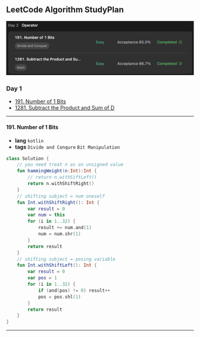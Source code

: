 ## LeetCode Algorithm StudyPlan

<img src="../../assets/leetcode_program_lv1_day2.png" alt="leetcode_programming_skills_level1_day2" style="zoom:50%;" />

### Day 1

- [191. Number of 1 Bits](https://leetcode.com/problems/number-of-1-bits/?envType=study-plan&id=programming-skills-i)
- [1281. Subtract the Product and Sum of D](https://leetcode.com/problems/subtract-the-product-and-sum-of-digits-of-an-integer/?envType=study-plan&id=programming-skills-i)

---

#### 191. Number of 1 Bits

- **lang**  `kotlin` 
- **tags**  `Divide and Conqure` `Bit Manipulation`

```kotlin
class Solution {
    // you need treat n as an unsigned value
    fun hammingWeight(n:Int):Int {
        // return n.withSiftLeft()
        return n.withShiftRight()
    }
    // shifting subject = num oneself
    fun Int.withShiftRight(): Int {
        var result = 0
        var num = this
        for (i in 1..32) {
            result += num.and(1)
            num = num.shr(1)
        }
        return result
    }
    // shifting subject = posing variable
    fun Int.withShiftLeft(): Int {
        var result = 0
        var pos = 1
        for (i in 1..32) {
            if (and(pos) != 0) result++
            pos = pos.shl(1)
        }
        return result
    }
}
```

---

